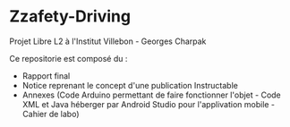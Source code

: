 # Zzafety-Driving
Projet Libre L2 à l'Institut Villebon - Georges Charpak

Ce repositorie est composé du :
  - Rapport final
  - Notice reprenant le concept d'une publication Instructable 
  - Annexes (Code Arduino permettant de faire fonctionner l'objet - Code XML et Java héberger par Android Studio pour l'applivation mobile - Cahier de labo)
